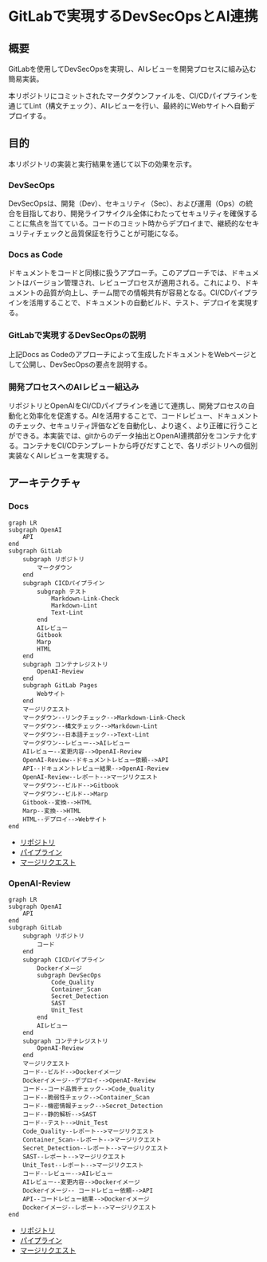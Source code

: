 # GitLabで実現するDevSecOpsとAI連携

## 概要

GitLabを使用してDevSecOpsを実現し、AIレビューを開発プロセスに組み込む簡易実装。

本リポジトリにコミットされたマークダウンファイルを、CI/CDパイプラインを通じてLint（構文チェック）、AIレビューを行い、最終的にWebサイトへ自動デプロイする。

## 目的

本リポジトリの実装と実行結果を通じて以下の効果を示す。

### DevSecOps

DevSecOpsは、開発（Dev）、セキュリティ（Sec）、および運用（Ops）の統合を目指しており、開発ライフサイクル全体にわたってセキュリティを確保することに焦点を当てている。コードのコミット時からデプロイまで、継続的なセキュリティチェックと品質保証を行うことが可能になる。

### Docs as Code

ドキュメントをコードと同様に扱うアプローチ。このアプローチでは、ドキュメントはバージョン管理され、レビュープロセスが適用される。これにより、ドキュメントの品質が向上し、チーム間での情報共有が容易となる。CI/CDパイプラインを活用することで、ドキュメントの自動ビルド、テスト、デプロイを実現する。

### GitLabで実現するDevSecOpsの説明

上記Docs as Codeのアプローチによって生成したドキュメントをWebページとして公開し、DevSecOpsの要点を説明する。

### 開発プロセスへのAIレビュー組込み

リポジトリとOpenAIをCI/CDパイプラインを通じて連携し、開発プロセスの自動化と効率化を促進する。AIを活用することで、コードレビュー、ドキュメントのチェック、セキュリティ評価などを自動化し、より速く、より正確に行うことができる。本実装では、gitからのデータ抽出とOpenAI連携部分をコンテナ化する。コンテナをCI/CDテンプレートから呼びだすことで、各リポジトリへの個別実装なくAIレビューを実現する。

## アーキテクチャ

### Docs

```mermaid
graph LR
subgraph OpenAI
    API
end
subgraph GitLab
    subgraph リポジトリ
        マークダウン
    end
    subgraph CICDパイプライン
        subgraph テスト
            Markdown-Link-Check
            Markdown-Lint
            Text-Lint
        end
        AIレビュー
        Gitbook
        Marp
        HTML
    end
    subgraph コンテナレジストリ
        OpenAI-Review
    end
    subgraph GitLab Pages
        Webサイト
    end
    マージリクエスト
    マークダウン--リンクチェック-->Markdown-Link-Check
    マークダウン--構文チェック-->Markdown-Lint
    マークダウン--日本語チェック-->Text-Lint
    マークダウン--レビュー-->AIレビュー
    AIレビュー--変更内容-->OpenAI-Review
    OpenAI-Review--ドキュメントレビュー依頼-->API
    API--ドキュメントレビュー結果-->OpenAI-Review
    OpenAI-Review--レポート-->マージリクエスト
    マークダウン--ビルド-->Gitbook
    マークダウン--ビルド-->Marp
    Gitbook--変換-->HTML
    Marp--変換-->HTML
    HTML--デプロイ-->Webサイト
end
```

- [リポジトリ](https://gitlab.com/taku-miyanaga/docs)
- [パイプライン](https://gitlab.com/taku-miyanaga/docs/-/pipelines/1061807587)
- [マージリクエスト](https://gitlab.com/taku-miyanaga/docs/-/merge_requests/1)

### OpenAI-Review

```mermaid
graph LR
subgraph OpenAI
    API
end
subgraph GitLab
    subgraph リポジトリ
        コード
    end
    subgraph CICDパイプライン
        Dockerイメージ
        subgraph DevSecOps
            Code_Quality
            Container_Scan
            Secret_Detection
            SAST
            Unit_Test
        end
        AIレビュー
    end
    subgraph コンテナレジストリ
        OpenAI-Review
    end
    マージリクエスト
    コード--ビルド-->Dockerイメージ
    Dockerイメージ--デプロイ-->OpenAI-Review
    コード--コード品質チェック-->Code_Quality
    コード--脆弱性チェック-->Container_Scan
    コード--機密情報チェック-->Secret_Detection
    コード--静的解析-->SAST
    コード--テスト-->Unit_Test
    Code_Quality--レポート-->マージリクエスト
    Container_Scan--レポート-->マージリクエスト
    Secret_Detection--レポート-->マージリクエスト
    SAST--レポート-->マージリクエスト
    Unit_Test--レポート-->マージリクエスト
    コード--レビュー-->AIレビュー
    AIレビュー--変更内容-->Dockerイメージ
    Dockerイメージ-- コードレビュー依頼-->API
    API--コードレビュー結果-->Dockerイメージ
    Dockerイメージ--レポート-->マージリクエスト
end
```

- [リポジトリ](https://gitlab.com/taku-miyanaga/openai-review)
- [パイプライン](https://gitlab.com/taku-miyanaga/openai-review/-/pipelines/1061803197)
- [マージリクエスト](https://gitlab.com/taku-miyanaga/openai-review/-/merge_requests/1)
